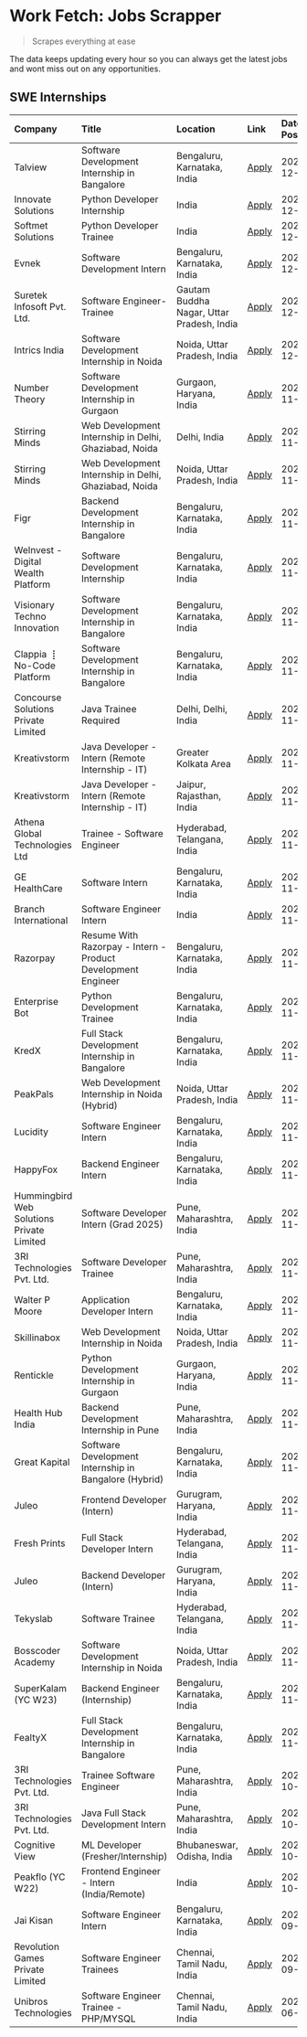 # Work Fetch: Jobs Scrapper
> Scrapes everything at ease

The data keeps updating every hour so you can always get the latest jobs and wont miss out on any opportunities.

## SWE Internships
<!--START_SECTION:workfetch-->
| Company                                   | Title                                                        | Location                                  | Link                                                                                                                                                                                                                                      | Date Posted   |
|:------------------------------------------|:-------------------------------------------------------------|:------------------------------------------|:------------------------------------------------------------------------------------------------------------------------------------------------------------------------------------------------------------------------------------------|:--------------|
| Talview                                   | Software Development Internship in Bangalore                 | Bengaluru, Karnataka, India               | [Apply](https://in.linkedin.com/jobs/view/software-development-internship-in-bangalore-at-talview-4089000537?position=8&pageNum=0&refId=sjFFAdhN528PDRTY72gP4Q%3D%3D&trackingId=wkSYFc6cil2%2BQ7PkcJm80w%3D%3D)                           | 2024-12-04    |
| Innovate Solutions                        | Python Developer Internship                                  | India                                     | [Apply](https://in.linkedin.com/jobs/view/python-developer-internship-at-innovate-solutions-4089752844?position=28&pageNum=0&refId=sjFFAdhN528PDRTY72gP4Q%3D%3D&trackingId=pkYSlTOCr0p7S%2B%2Fly9P3QA%3D%3D)                              | 2024-12-04    |
| Softmet Solutions                         | Python Developer Trainee                                     | India                                     | [Apply](https://in.linkedin.com/jobs/view/python-developer-trainee-at-softmet-solutions-4089752879?position=57&pageNum=0&refId=sjFFAdhN528PDRTY72gP4Q%3D%3D&trackingId=eEsSVc3UOTOoejz%2F4ZrWfQ%3D%3D)                                    | 2024-12-04    |
| Evnek                                     | Software Development Intern                                  | Bengaluru, Karnataka, India               | [Apply](https://in.linkedin.com/jobs/view/software-development-intern-at-evnek-4090602106?position=27&pageNum=0&refId=sjFFAdhN528PDRTY72gP4Q%3D%3D&trackingId=nlP2MfNONx1EU9NPc9J%2BDg%3D%3D)                                             | 2024-12-03    |
| Suretek Infosoft Pvt. Ltd.                | Software Engineer-Trainee                                    | Gautam Buddha Nagar, Uttar Pradesh, India | [Apply](https://in.linkedin.com/jobs/view/software-engineer-trainee-at-suretek-infosoft-pvt-ltd-4090532881?position=34&pageNum=0&refId=sjFFAdhN528PDRTY72gP4Q%3D%3D&trackingId=cfaSdeJkOmEOs%2Bf4flzSMg%3D%3D)                            | 2024-12-03    |
| Intrics India                             | Software Development Internship in Noida                     | Noida, Uttar Pradesh, India               | [Apply](https://in.linkedin.com/jobs/view/software-development-internship-in-noida-at-intrics-india-4088621201?position=15&pageNum=0&refId=sjFFAdhN528PDRTY72gP4Q%3D%3D&trackingId=2dm8BGd5ZC0LXghuDP5p8Q%3D%3D)                          | 2024-12-01    |
| Number Theory                             | Software Development Internship in Gurgaon                   | Gurgaon, Haryana, India                   | [Apply](https://in.linkedin.com/jobs/view/software-development-internship-in-gurgaon-at-number-theory-4087550503?position=22&pageNum=0&refId=sjFFAdhN528PDRTY72gP4Q%3D%3D&trackingId=JGy08%2FHNqmlzl4tLc%2F4aSA%3D%3D)                    | 2024-11-29    |
| Stirring Minds                            | Web Development Internship in Delhi, Ghaziabad, Noida        | Delhi, India                              | [Apply](https://in.linkedin.com/jobs/view/web-development-internship-in-delhi-ghaziabad-noida-at-stirring-minds-4087549741?position=38&pageNum=0&refId=sjFFAdhN528PDRTY72gP4Q%3D%3D&trackingId=RU5DOLR30VFevFolwGEv%2BA%3D%3D)            | 2024-11-29    |
| Stirring Minds                            | Web Development Internship in Delhi, Ghaziabad, Noida        | Noida, Uttar Pradesh, India               | [Apply](https://in.linkedin.com/jobs/view/web-development-internship-in-delhi-ghaziabad-noida-at-stirring-minds-4087549740?position=48&pageNum=0&refId=sjFFAdhN528PDRTY72gP4Q%3D%3D&trackingId=GwcwXqcGMKvnDz9IDchLog%3D%3D)              | 2024-11-29    |
| Figr                                      | Backend Development Internship in Bangalore                  | Bengaluru, Karnataka, India               | [Apply](https://in.linkedin.com/jobs/view/backend-development-internship-in-bangalore-at-figr-4087552209?position=51&pageNum=0&refId=sjFFAdhN528PDRTY72gP4Q%3D%3D&trackingId=QbVkw8vyrgQDe4fJtSMCZw%3D%3D)                                | 2024-11-29    |
| WeInvest - Digital Wealth Platform        | Software Development Internship                              | Bengaluru, Karnataka, India               | [Apply](https://in.linkedin.com/jobs/view/software-development-internship-at-weinvest-digital-wealth-platform-4087292999?position=2&pageNum=0&refId=sjFFAdhN528PDRTY72gP4Q%3D%3D&trackingId=X76bSKm1CAEy1YGEPTprkQ%3D%3D)                 | 2024-11-28    |
| Visionary Techno Innovation               | Software Development Internship in Bangalore                 | Bengaluru, Karnataka, India               | [Apply](https://in.linkedin.com/jobs/view/software-development-internship-in-bangalore-at-visionary-techno-innovation-4086916247?position=5&pageNum=0&refId=sjFFAdhN528PDRTY72gP4Q%3D%3D&trackingId=9nvzH1ub79dNbx2LwrJRYw%3D%3D)         | 2024-11-28    |
| Clappia ⢸ No-Code Platform                | Software Development Internship in Bangalore                 | Bengaluru, Karnataka, India               | [Apply](https://in.linkedin.com/jobs/view/software-development-internship-in-bangalore-at-clappia-%E2%A2%B8-no-code-platform-4086916232?position=19&pageNum=0&refId=sjFFAdhN528PDRTY72gP4Q%3D%3D&trackingId=168lBOvmeiloE5unsojyDA%3D%3D) | 2024-11-28    |
| Concourse Solutions Private Limited       | Java Trainee Required                                        | Delhi, Delhi, India                       | [Apply](https://in.linkedin.com/jobs/view/java-trainee-required-at-concourse-solutions-private-limited-4087289970?position=23&pageNum=0&refId=sjFFAdhN528PDRTY72gP4Q%3D%3D&trackingId=IdgD%2BjERJ0jKeUSRYZsXeg%3D%3D)                     | 2024-11-28    |
| Kreativstorm                              | Java Developer - Intern (Remote Internship - IT)             | Greater Kolkata Area                      | [Apply](https://in.linkedin.com/jobs/view/java-developer-intern-remote-internship-it-at-kreativstorm-4087221036?position=33&pageNum=0&refId=sjFFAdhN528PDRTY72gP4Q%3D%3D&trackingId=onDOE7gtTe35XAYwxf%2BFKA%3D%3D)                       | 2024-11-28    |
| Kreativstorm                              | Java Developer - Intern (Remote Internship - IT)             | Jaipur, Rajasthan, India                  | [Apply](https://in.linkedin.com/jobs/view/java-developer-intern-remote-internship-it-at-kreativstorm-4087216561?position=41&pageNum=0&refId=sjFFAdhN528PDRTY72gP4Q%3D%3D&trackingId=AqQQDWPqMwABz0MKqX2BzQ%3D%3D)                         | 2024-11-28    |
| Athena Global Technologies Ltd            | Trainee - Software Engineer                                  | Hyderabad, Telangana, India               | [Apply](https://in.linkedin.com/jobs/view/trainee-software-engineer-at-athena-global-technologies-ltd-4087205108?position=47&pageNum=0&refId=sjFFAdhN528PDRTY72gP4Q%3D%3D&trackingId=WNQzn2yVDmliVB9W2KjDHQ%3D%3D)                        | 2024-11-28    |
| GE HealthCare                             | Software Intern                                              | Bengaluru, Karnataka, India               | [Apply](https://in.linkedin.com/jobs/view/software-intern-at-ge-healthcare-4086420954?position=30&pageNum=0&refId=sjFFAdhN528PDRTY72gP4Q%3D%3D&trackingId=oODJmTotvCSxEKb2fMzH0Q%3D%3D)                                                   | 2024-11-27    |
| Branch International                      | Software Engineer Intern                                     | India                                     | [Apply](https://in.linkedin.com/jobs/view/software-engineer-intern-at-branch-international-4054425650?position=42&pageNum=0&refId=sjFFAdhN528PDRTY72gP4Q%3D%3D&trackingId=T0tdfTgc8GahQAPjsw6uOg%3D%3D)                                   | 2024-11-26    |
| Razorpay                                  | Resume With Razorpay - Intern - Product Development Engineer | Bengaluru, Karnataka, India               | [Apply](https://in.linkedin.com/jobs/view/resume-with-razorpay-intern-product-development-engineer-at-razorpay-4082644771?position=9&pageNum=0&refId=sjFFAdhN528PDRTY72gP4Q%3D%3D&trackingId=XTdMqIxtIGNGFrZRFC%2F5PA%3D%3D)              | 2024-11-25    |
| Enterprise Bot                            | Python Development Trainee                                   | Bengaluru, Karnataka, India               | [Apply](https://in.linkedin.com/jobs/view/python-development-trainee-at-enterprise-bot-4084354604?position=37&pageNum=0&refId=sjFFAdhN528PDRTY72gP4Q%3D%3D&trackingId=FuHFAsMDafRJXRU8H2V3VQ%3D%3D)                                       | 2024-11-24    |
| KredX                                     | Full Stack Development Internship in Bangalore               | Bengaluru, Karnataka, India               | [Apply](https://in.linkedin.com/jobs/view/full-stack-development-internship-in-bangalore-at-kredx-4082021747?position=7&pageNum=0&refId=sjFFAdhN528PDRTY72gP4Q%3D%3D&trackingId=RRQesHwDbKFO%2FYrCTCJtNg%3D%3D)                           | 2024-11-22    |
| PeakPals                                  | Web Development Internship in Noida (Hybrid)                 | Noida, Uttar Pradesh, India               | [Apply](https://in.linkedin.com/jobs/view/web-development-internship-in-noida-hybrid-at-peakpals-4082025102?position=40&pageNum=0&refId=sjFFAdhN528PDRTY72gP4Q%3D%3D&trackingId=iIeJAeZ6wPQC60tFB3Vvxw%3D%3D)                             | 2024-11-22    |
| Lucidity                                  | Software Engineer Intern                                     | Bengaluru, Karnataka, India               | [Apply](https://in.linkedin.com/jobs/view/software-engineer-intern-at-lucidity-4081805788?position=13&pageNum=0&refId=sjFFAdhN528PDRTY72gP4Q%3D%3D&trackingId=jVzMw4%2BNtumR4rvgxSedZQ%3D%3D)                                             | 2024-11-21    |
| HappyFox                                  | Backend Engineer Intern                                      | Bengaluru, Karnataka, India               | [Apply](https://in.linkedin.com/jobs/view/backend-engineer-intern-at-happyfox-4079265240?position=52&pageNum=0&refId=sjFFAdhN528PDRTY72gP4Q%3D%3D&trackingId=AIzOfbPIJKTngrK30itNBw%3D%3D)                                                | 2024-11-21    |
| Hummingbird Web Solutions Private Limited | Software Developer Intern (Grad 2025)                        | Pune, Maharashtra, India                  | [Apply](https://in.linkedin.com/jobs/view/software-developer-intern-grad-2025-at-hummingbird-web-solutions-private-limited-4079796998?position=55&pageNum=0&refId=sjFFAdhN528PDRTY72gP4Q%3D%3D&trackingId=KlYr5hTX1MBjStkYGFU0Eg%3D%3D)   | 2024-11-21    |
| 3RI Technologies Pvt. Ltd.                | Software Developer Trainee                                   | Pune, Maharashtra, India                  | [Apply](https://in.linkedin.com/jobs/view/software-developer-trainee-at-3ri-technologies-pvt-ltd-4080283578?position=24&pageNum=0&refId=sjFFAdhN528PDRTY72gP4Q%3D%3D&trackingId=333ZKXnx%2Fdnt%2FW2%2FMY2EVQ%3D%3D)                       | 2024-11-19    |
| Walter P Moore                            | Application Developer Intern                                 | Bengaluru, Karnataka, India               | [Apply](https://in.linkedin.com/jobs/view/application-developer-intern-at-walter-p-moore-4077126811?position=21&pageNum=0&refId=sjFFAdhN528PDRTY72gP4Q%3D%3D&trackingId=SULpPijKblUfXkeFXrXvLg%3D%3D)                                     | 2024-11-18    |
| Skillinabox                               | Web Development Internship in Noida                          | Noida, Uttar Pradesh, India               | [Apply](https://in.linkedin.com/jobs/view/web-development-internship-in-noida-at-skillinabox-4077783016?position=16&pageNum=0&refId=sjFFAdhN528PDRTY72gP4Q%3D%3D&trackingId=Q73azNPApLkfp%2FAcxDNP%2Fg%3D%3D)                             | 2024-11-16    |
| Rentickle                                 | Python Development Internship in Gurgaon                     | Gurgaon, Haryana, India                   | [Apply](https://in.linkedin.com/jobs/view/python-development-internship-in-gurgaon-at-rentickle-4075922770?position=18&pageNum=0&refId=sjFFAdhN528PDRTY72gP4Q%3D%3D&trackingId=N5%2BUkPNcW4iN06r33m6eKw%3D%3D)                            | 2024-11-14    |
| Health Hub India                          | Backend Development Internship in Pune                       | Pune, Maharashtra, India                  | [Apply](https://in.linkedin.com/jobs/view/backend-development-internship-in-pune-at-health-hub-india-4075136474?position=31&pageNum=0&refId=sjFFAdhN528PDRTY72gP4Q%3D%3D&trackingId=TMMlKHdJuuv0mLpxRc%2FzFw%3D%3D)                       | 2024-11-13    |
| Great Kapital                             | Software Development Internship in Bangalore (Hybrid)        | Bengaluru, Karnataka, India               | [Apply](https://in.linkedin.com/jobs/view/software-development-internship-in-bangalore-hybrid-at-great-kapital-4074322094?position=25&pageNum=0&refId=sjFFAdhN528PDRTY72gP4Q%3D%3D&trackingId=Z0nbiPBUgho872yrMKkgYA%3D%3D)               | 2024-11-12    |
| Juleo                                     | Frontend Developer (Intern)                                  | Gurugram, Haryana, India                  | [Apply](https://in.linkedin.com/jobs/view/frontend-developer-intern-at-juleo-4072443159?position=29&pageNum=0&refId=sjFFAdhN528PDRTY72gP4Q%3D%3D&trackingId=CnSu7NbgEqnxk0M4h4O0sQ%3D%3D)                                                 | 2024-11-12    |
| Fresh Prints                              | Full Stack Developer Intern                                  | Hyderabad, Telangana, India               | [Apply](https://in.linkedin.com/jobs/view/full-stack-developer-intern-at-fresh-prints-4074759619?position=35&pageNum=0&refId=sjFFAdhN528PDRTY72gP4Q%3D%3D&trackingId=CaURc4hRKk4hfKjOPn20ZQ%3D%3D)                                        | 2024-11-12    |
| Juleo                                     | Backend Developer (Intern)                                   | Gurugram, Haryana, India                  | [Apply](https://in.linkedin.com/jobs/view/backend-developer-intern-at-juleo-4072437848?position=49&pageNum=0&refId=sjFFAdhN528PDRTY72gP4Q%3D%3D&trackingId=vjKIEMm9xG4wN1997snEgA%3D%3D)                                                  | 2024-11-12    |
| Tekyslab                                  | Software Trainee                                             | Hyderabad, Telangana, India               | [Apply](https://in.linkedin.com/jobs/view/software-trainee-at-tekyslab-4074128169?position=46&pageNum=0&refId=sjFFAdhN528PDRTY72gP4Q%3D%3D&trackingId=9uFss8y4%2B%2FQ0JTRW1zJxSg%3D%3D)                                                   | 2024-11-11    |
| Bosscoder Academy                         | Software Development Internship in Noida                     | Noida, Uttar Pradesh, India               | [Apply](https://in.linkedin.com/jobs/view/software-development-internship-in-noida-at-bosscoder-academy-4070090866?position=11&pageNum=0&refId=sjFFAdhN528PDRTY72gP4Q%3D%3D&trackingId=pXAcc2KRf1zG4VVeS2tDtQ%3D%3D)                      | 2024-11-06    |
| SuperKalam (YC W23)                       | Backend Engineer (Internship)                                | Bengaluru, Karnataka, India               | [Apply](https://in.linkedin.com/jobs/view/backend-engineer-internship-at-superkalam-yc-w23-4069134451?position=32&pageNum=0&refId=sjFFAdhN528PDRTY72gP4Q%3D%3D&trackingId=qdLx%2B4FHqcWwdFvj14X6yA%3D%3D)                                 | 2024-11-06    |
| FealtyX                                   | Full Stack Development Internship in Bangalore               | Bengaluru, Karnataka, India               | [Apply](https://in.linkedin.com/jobs/view/full-stack-development-internship-in-bangalore-at-fealtyx-4067118640?position=39&pageNum=0&refId=sjFFAdhN528PDRTY72gP4Q%3D%3D&trackingId=i8tfooy%2Bjo5%2FtvplJrJQyw%3D%3D)                      | 2024-11-05    |
| 3RI Technologies Pvt. Ltd.                | Trainee Software Engineer                                    | Pune, Maharashtra, India                  | [Apply](https://in.linkedin.com/jobs/view/trainee-software-engineer-at-3ri-technologies-pvt-ltd-4048233384?position=36&pageNum=0&refId=sjFFAdhN528PDRTY72gP4Q%3D%3D&trackingId=v2dn7VXCfLh4nyGiRQeOag%3D%3D)                              | 2024-10-15    |
| 3RI Technologies Pvt. Ltd.                | Java Full Stack Development Intern                           | Pune, Maharashtra, India                  | [Apply](https://in.linkedin.com/jobs/view/java-full-stack-development-intern-at-3ri-technologies-pvt-ltd-4048231995?position=45&pageNum=0&refId=sjFFAdhN528PDRTY72gP4Q%3D%3D&trackingId=trBPjUgafWgsVR7%2BO73flw%3D%3D)                   | 2024-10-15    |
| Cognitive View                            | ML Developer (Fresher/Internship)                            | Bhubaneswar, Odisha, India                | [Apply](https://in.linkedin.com/jobs/view/ml-developer-fresher-internship-at-cognitive-view-4040430973?position=26&pageNum=0&refId=sjFFAdhN528PDRTY72gP4Q%3D%3D&trackingId=wYPfkEel6U1wKPJpxjPo0A%3D%3D)                                  | 2024-10-04    |
| Peakflo (YC W22)                          | Frontend Engineer - Intern (India/Remote)                    | India                                     | [Apply](https://in.linkedin.com/jobs/view/frontend-engineer-intern-india-remote-at-peakflo-yc-w22-4037729755?position=6&pageNum=0&refId=sjFFAdhN528PDRTY72gP4Q%3D%3D&trackingId=avb69DPu3BWWBQz7fJt5hw%3D%3D)                             | 2024-10-01    |
| Jai Kisan                                 | Software Engineer Intern                                     | Bengaluru, Karnataka, India               | [Apply](https://in.linkedin.com/jobs/view/software-engineer-intern-at-jai-kisan-4024075360?position=43&pageNum=0&refId=sjFFAdhN528PDRTY72gP4Q%3D%3D&trackingId=wc31gW4zqxO73VIqOoQAeQ%3D%3D)                                              | 2024-09-09    |
| Revolution Games Private Limited          | Software Engineer Trainees                                   | Chennai, Tamil Nadu, India                | [Apply](https://in.linkedin.com/jobs/view/software-engineer-trainees-at-revolution-games-private-limited-4015912927?position=44&pageNum=0&refId=sjFFAdhN528PDRTY72gP4Q%3D%3D&trackingId=MnrGoGGiO8%2BqexGWZcfCzg%3D%3D)                   | 2024-09-02    |
| Unibros Technologies                      | Software Engineer Trainee - PHP/MYSQL                        | Chennai, Tamil Nadu, India                | [Apply](https://in.linkedin.com/jobs/view/software-engineer-trainee-php-mysql-at-unibros-technologies-3656599241?position=56&pageNum=0&refId=sjFFAdhN528PDRTY72gP4Q%3D%3D&trackingId=tm3R8JX%2B3UII0WjOOVn4vQ%3D%3D)                      | 2023-06-12    |
<!--END_SECTION:workfetch-->
